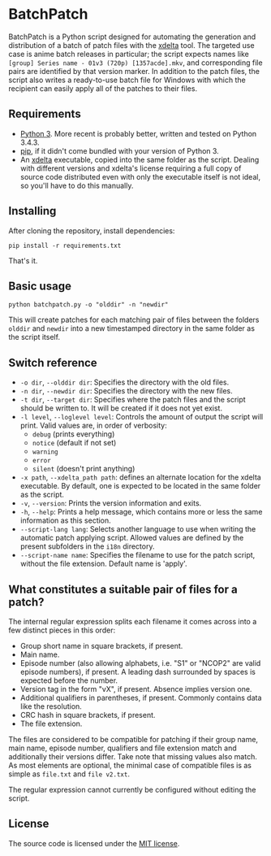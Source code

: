 BatchPatch
==========

BatchPatch is a Python script designed for automating the generation and distribution of a batch of patch files with
the [xdelta](https://github.com/jmacd/xdelta) tool. The targeted use case is anime batch releases in particular; the
script expects names like `[group] Series name - 01v3 (720p) [1357acde].mkv`, and corresponding file pairs are
identified by that version marker. In addition to the patch files, the script also writes a ready-to-use batch file
for Windows with which the recipient can easily apply all of the patches to their files.

## Requirements

*   [Python 3](https://www.python.org/downloads/). More recent is probably better, written and tested on Python 3.4.3.
*   [pip](https://pip.pypa.io/en/latest/installing.html), if it didn't come bundled with your version of Python 3.
*   An [xdelta](https://github.com/jmacd/xdelta) executable, copied into the same folder as the script.
    Dealing with different versions and xdelta's license requiring a full copy of source code distributed even with
    only the executable itself is not ideal, so you'll have to do this manually.

## Installing
After cloning the repository, install dependencies:

```pip install -r requirements.txt```

That's it.

## Basic usage
```python batchpatch.py -o "olddir" -n "newdir"```

This will create patches for each matching pair of files between the folders `olddir` and `newdir` into a new 
timestamped directory in the same folder as the script itself.

## Switch reference
*   `-o dir`, `--olddir dir`: Specifies the directory with the old files.
*   `-n dir`, `--newdir dir`: Specifies the directory with the new files.
*   `-t dir`, `--target dir`: Specifies where the patch files and the script should be written to. It will be created
    if it does not yet exist.
*   `-l level`, `--loglevel level`: Controls the amount of output the script will print.
    Valid values are, in order of verbosity:
    * `debug` (prints everything)
    * `notice` (default if not set)
    * `warning`
    * `error`
    * `silent` (doesn't print anything)
*   `-x path`, `--xdelta_path path`: defines an alternate location for the xdelta executable. By default, one is
    expected to be located in the same folder as the script.
*   `-v`, `--version`: Prints the version information and exits.
*   `-h`, `--help`: Prints a help message, which contains more or less the same information as this section.
*   `--script-lang lang`: Selects another language to use when writing the automatic patch applying script.
    Allowed values are defined by the present subfolders in the `i18n` directory.
*   `--script-name name`: Specifies the filename to use for the patch script, without the file extension.
    Default name is 'apply'.

## What constitutes a suitable pair of files for a patch?
The internal regular expression splits each filename it comes across into a few distinct pieces in this order:

*   Group short name in square brackets, if present.
*   Main name.
*   Episode number (also allowing alphabets, i.e. "S1" or "NCOP2" are valid episode numbers), if present. A leading dash
    surrounded by spaces is expected before the number.
*   Version tag in the form "vX", if present. Absence implies version one.
*   Additional qualifiers in parentheses, if present. Commonly contains data like the resolution.
*   CRC hash in square brackets, if present.
*   The file extension.

The files are considered to be compatible for patching if their group name, main name, episode number, qualifiers and
file extension match and additionally their versions differ. Take note that missing values also match. As most elements
are optional, the minimal case of compatible files is as simple as `file.txt` and `file v2.txt`.

The regular expression cannot currently be configured without editing the script.

## License
The source code is licensed under the [MIT license](http://opensource.org/licenses/MIT).

